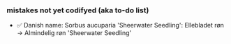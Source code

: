 ### mistakes not yet codifyed (aka to-do list)

- :white_check_mark: Danish name: Sorbus aucuparia 'Sheerwater Seedling': Ellebladet røn -> Almindelig røn 'Sheerwater Seedling'
